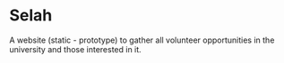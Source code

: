 # Selah
A website (static - prototype) to gather all volunteer opportunities in the university and those interested in it.
